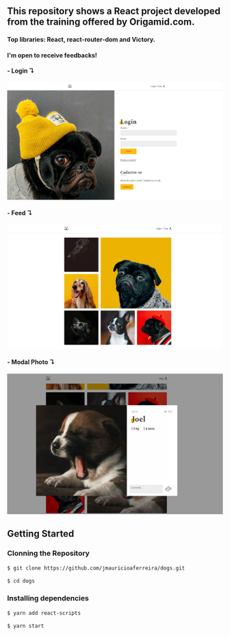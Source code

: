 ## This repository shows a React project developed from the training offered by Origamid.com. 
#### Top libraries: React, react-router-dom and Victory.
#### I'm open to receive feedbacks!

 #### - Login ↴
![Login](src/Assets/capture-login.JPG 'Login')

 #### - Feed ↴
![Feed](src/Assets/capture-feed.JPG 'Feed')

 #### - Modal Photo ↴
![Modal](src/Assets/capture-modal-photo.JPG 'Modal')

## Getting Started

<h3>Clonning the Repository</h3>

```
$ git clone https://github.com/jmauricioaferreira/dogs.git
```
```
$ cd dogs
```

<h3>Installing dependencies</h3>

```
$ yarn add react-scripts
```

```
$ yarn start
```




